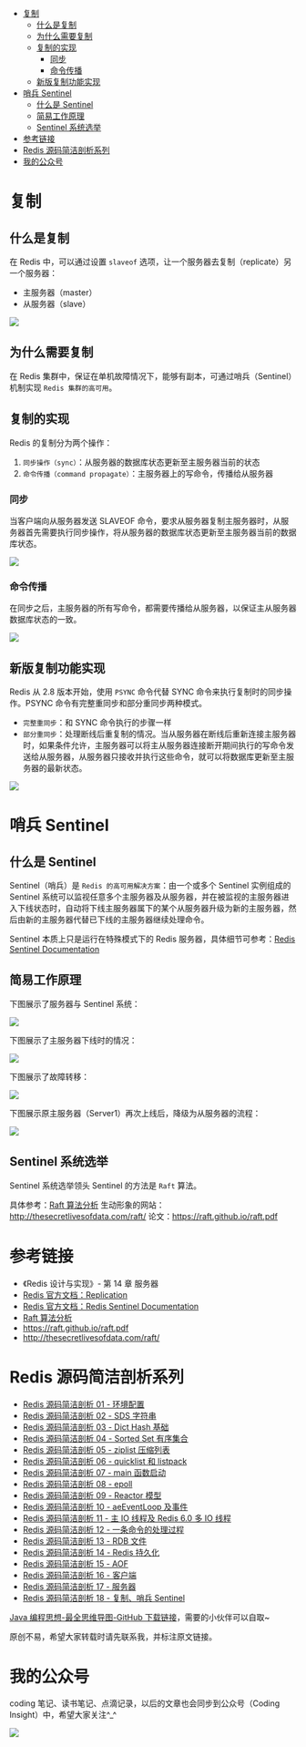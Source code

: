 
- [复制](#%E5%A4%8D%E5%88%B6)
    - [什么是复制](#%E4%BB%80%E4%B9%88%E6%98%AF%E5%A4%8D%E5%88%B6)
    - [为什么需要复制](#%E4%B8%BA%E4%BB%80%E4%B9%88%E9%9C%80%E8%A6%81%E5%A4%8D%E5%88%B6)
    - [复制的实现](#%E5%A4%8D%E5%88%B6%E7%9A%84%E5%AE%9E%E7%8E%B0)
        - [同步](#%E5%90%8C%E6%AD%A5)
        - [命令传播](#%E5%91%BD%E4%BB%A4%E4%BC%A0%E6%92%AD)
    - [新版复制功能实现](#%E6%96%B0%E7%89%88%E5%A4%8D%E5%88%B6%E5%8A%9F%E8%83%BD%E5%AE%9E%E7%8E%B0)
- [哨兵 Sentinel](#%E5%93%A8%E5%85%B5-sentinel)
    - [什么是 Sentinel](#%E4%BB%80%E4%B9%88%E6%98%AF-sentinel)
    - [简易工作原理](#%E7%AE%80%E6%98%93%E5%B7%A5%E4%BD%9C%E5%8E%9F%E7%90%86)
    - [Sentinel 系统选举](#sentinel-%E7%B3%BB%E7%BB%9F%E9%80%89%E4%B8%BE)
- [参考链接](#%E5%8F%82%E8%80%83%E9%93%BE%E6%8E%A5)
- [Redis 源码简洁剖析系列](#redis-%E6%BA%90%E7%A0%81%E7%AE%80%E6%B4%81%E5%89%96%E6%9E%90%E7%B3%BB%E5%88%97)
- [我的公众号](#%E6%88%91%E7%9A%84%E5%85%AC%E4%BC%97%E5%8F%B7)

# 复制

## 什么是复制

在 Redis 中，可以通过设置 `slaveof` 选项，让一个服务器去复制（replicate）另一个服务器：
- 主服务器（master）
- 从服务器（slave）

![](http://yano.oss-cn-beijing.aliyuncs.com/blog/20220226162201.png?x-oss-process=style/yano)

## 为什么需要复制

在 Redis 集群中，保证在单机故障情况下，能够有副本，可通过哨兵（Sentinel）机制实现 `Redis 集群的高可用`。

## 复制的实现

Redis 的复制分为两个操作：
1. `同步操作（sync）`：从服务器的数据库状态更新至主服务器当前的状态
2. `命令传播（command propagate）`：主服务器上的写命令，传播给从服务器

### 同步

当客户端向从服务器发送 SLAVEOF 命令，要求从服务器复制主服务器时，从服务器首先需要执行同步操作，将从服务器的数据库状态更新至主服务器当前的数据库状态。

![](http://yano.oss-cn-beijing.aliyuncs.com/blog/20220226163421.png?x-oss-process=style/yano)

### 命令传播

在同步之后，主服务器的所有写命令，都需要传播给从服务器，以保证主从服务器数据库状态的一致。

![](http://yano.oss-cn-beijing.aliyuncs.com/blog/20220226163936.png?x-oss-process=style/yano)

## 新版复制功能实现

Redis 从 2.8 版本开始，使用 `PSYNC` 命令代替 SYNC 命令来执行复制时的同步操作。PSYNC 命令有完整重同步和部分重同步两种模式。
- `完整重同步`：和 SYNC 命令执行的步骤一样
- `部分重同步`：处理断线后重复制的情况。当从服务器在断线后重新连接主服务器时，如果条件允许，主服务器可以将主从服务器连接断开期间执行的写命令发送给从服务器，从服务器只接收并执行这些命令，就可以将数据库更新至主服务器的最新状态。

![](http://yano.oss-cn-beijing.aliyuncs.com/blog/20220226164739.png?x-oss-process=style/yano)

# 哨兵 Sentinel

## 什么是 Sentinel 

Sentinel（哨兵）是 `Redis 的高可用解决方案`：由一个或多个 Sentinel 实例组成的 Sentinel 系统可以监视任意多个主服务器及从服务器，并在被监视的主服务器进入下线状态时，自动将下线主服务器属下的某个从服务器升级为新的主服务器，然后由新的主服务器代替已下线的主服务器继续处理命令。

Sentinel 本质上只是运行在特殊模式下的 Redis 服务器，具体细节可参考：[Redis Sentinel Documentation](https://redis.io/topics/sentinel)

## 简易工作原理

下图展示了服务器与 Sentinel 系统：

![](http://yano.oss-cn-beijing.aliyuncs.com/blog/20220227111134.png?x-oss-process=style/yano)

下图展示了主服务器下线时的情况：

![](http://yano.oss-cn-beijing.aliyuncs.com/blog/20220227111237.png?x-oss-process=style/yano)

下图展示了故障转移：

![](http://yano.oss-cn-beijing.aliyuncs.com/blog/20220227111611.png?x-oss-process=style/yano)

下图展示原主服务器（Server1）再次上线后，降级为从服务器的流程：

![](http://yano.oss-cn-beijing.aliyuncs.com/blog/20220227111810.png?x-oss-process=style/yano)

## Sentinel 系统选举

Sentinel 系统选举领头 Sentinel 的方法是 `Raft` 算法。

具体参考：[Raft 算法分析](https://github.com/LjyYano/Thinking_in_Java_MindMapping/blob/master/2021-01-24%20Raft%E7%AE%97%E6%B3%95%E5%88%86%E6%9E%90.md)
生动形象的网站：http://thesecretlivesofdata.com/raft/
论文：https://raft.github.io/raft.pdf

# 参考链接

- 《Redis 设计与实现》- 第 14 章 服务器
- [Redis 官方文档：Replication](https://redis.io/topics/replication)
- [Redis 官方文档：Redis Sentinel Documentation](https://redis.io/topics/sentinel)
- [Raft 算法分析](https://github.com/LjyYano/Thinking_in_Java_MindMapping/blob/master/2021-01-24%20Raft%E7%AE%97%E6%B3%95%E5%88%86%E6%9E%90.md)
- https://raft.github.io/raft.pdf
- http://thesecretlivesofdata.com/raft/

# Redis 源码简洁剖析系列

- [Redis 源码简洁剖析 01 - 环境配置](https://github.com/LjyYano/Thinking_in_Java_MindMapping/blob/master/2021-11-17%20Redis%20%E6%BA%90%E7%A0%81%E7%AE%80%E6%B4%81%E5%89%96%E6%9E%90%2001%20-%20%E7%8E%AF%E5%A2%83%E9%85%8D%E7%BD%AE.md)
- [Redis 源码简洁剖析 02 - SDS 字符串](https://github.com/LjyYano/Thinking_in_Java_MindMapping/blob/master/2021-11-18%20Redis%20%E6%BA%90%E7%A0%81%E7%AE%80%E6%B4%81%E5%89%96%E6%9E%90%2002%20-%20SDS%20%E5%AD%97%E7%AC%A6%E4%B8%B2.md)
- [Redis 源码简洁剖析 03 - Dict Hash 基础](https://github.com/LjyYano/Thinking_in_Java_MindMapping/blob/master/2021-12-03%20Redis%20%E6%BA%90%E7%A0%81%E7%AE%80%E6%B4%81%E5%89%96%E6%9E%90%2003%20-%20Dict%20Hash%20%E5%9F%BA%E7%A1%80.md)
- [Redis 源码简洁剖析 04 - Sorted Set 有序集合](https://github.com/LjyYano/Thinking_in_Java_MindMapping/blob/master/2022-01-29%20Redis%20%E6%BA%90%E7%A0%81%E7%AE%80%E6%B4%81%E5%89%96%E6%9E%90%2004%20-%20Sorted%20Set%20%E6%9C%89%E5%BA%8F%E9%9B%86%E5%90%88.md)
- [Redis 源码简洁剖析 05 - ziplist 压缩列表](https://github.com/LjyYano/Thinking_in_Java_MindMapping/blob/master/2022-02-02%20Redis%20%E6%BA%90%E7%A0%81%E7%AE%80%E6%B4%81%E5%89%96%E6%9E%90%2005%20-%20ziplist%20%E5%8E%8B%E7%BC%A9%E5%88%97%E8%A1%A8.md)
- [Redis 源码简洁剖析 06 - quicklist 和 listpack](https://github.com/LjyYano/Thinking_in_Java_MindMapping/blob/master/2022-02-04%20Redis%20%E6%BA%90%E7%A0%81%E7%AE%80%E6%B4%81%E5%89%96%E6%9E%90%2006%20-%20quicklist%20%E5%92%8C%20listpack.md)
- [Redis 源码简洁剖析 07 - main 函数启动](https://github.com/LjyYano/Thinking_in_Java_MindMapping/blob/master/2022-02-05%20Redis%20%E6%BA%90%E7%A0%81%E7%AE%80%E6%B4%81%E5%89%96%E6%9E%90%2007%20-%20main%20%E5%87%BD%E6%95%B0%E5%90%AF%E5%8A%A8.md)
- [Redis 源码简洁剖析 08 - epoll](https://github.com/LjyYano/Thinking_in_Java_MindMapping/blob/master/2022-02-05%20Redis%20%E6%BA%90%E7%A0%81%E7%AE%80%E6%B4%81%E5%89%96%E6%9E%90%2008%20-%20epoll.md)
- [Redis 源码简洁剖析 09 - Reactor 模型](https://github.com/LjyYano/Thinking_in_Java_MindMapping/blob/master/2022-02-06%20Redis%20%E6%BA%90%E7%A0%81%E7%AE%80%E6%B4%81%E5%89%96%E6%9E%90%2009%20-%20Reactor%20%E6%A8%A1%E5%9E%8B.md)
- [Redis 源码简洁剖析 10 - aeEventLoop 及事件](https://github.com/LjyYano/Thinking_in_Java_MindMapping/blob/master/2022-02-06%20Redis%20%E6%BA%90%E7%A0%81%E7%AE%80%E6%B4%81%E5%89%96%E6%9E%90%2010%20-%20aeEventLoop%20%E5%8F%8A%E4%BA%8B%E4%BB%B6.md)
- [Redis 源码简洁剖析 11 - 主 IO 线程及 Redis 6.0 多 IO 线程](https://github.com/LjyYano/Thinking_in_Java_MindMapping/blob/master/2022-02-08%20Redis%20%E6%BA%90%E7%A0%81%E7%AE%80%E6%B4%81%E5%89%96%E6%9E%90%2011%20-%20%E4%B8%BB%20IO%20%E7%BA%BF%E7%A8%8B%E5%8F%8A%20Redis%206.0%20%E5%A4%9A%20IO%20%E7%BA%BF%E7%A8%8B.md)
- [Redis 源码简洁剖析 12 - 一条命令的处理过程](https://github.com/LjyYano/Thinking_in_Java_MindMapping/blob/master/2022-02-09%20Redis%20%E6%BA%90%E7%A0%81%E7%AE%80%E6%B4%81%E5%89%96%E6%9E%90%2012%20-%20%E4%B8%80%E6%9D%A1%E5%91%BD%E4%BB%A4%E7%9A%84%E5%A4%84%E7%90%86%E8%BF%87%E7%A8%8B.md)
- [Redis 源码简洁剖析 13 - RDB 文件](https://github.com/LjyYano/Thinking_in_Java_MindMapping/blob/master/2022-02-10%20Redis%20%E6%BA%90%E7%A0%81%E7%AE%80%E6%B4%81%E5%89%96%E6%9E%90%2013%20-%20RDB%20%E6%96%87%E4%BB%B6.md)
- [Redis 源码简洁剖析 14 - Redis 持久化](https://github.com/LjyYano/Thinking_in_Java_MindMapping/blob/master/2022-02-15%20Redis%20%E6%BA%90%E7%A0%81%E7%AE%80%E6%B4%81%E5%89%96%E6%9E%90%2014%20-%20Redis%20%E6%8C%81%E4%B9%85%E5%8C%96.md)
- [Redis 源码简洁剖析 15 - AOF](https://github.com/LjyYano/Thinking_in_Java_MindMapping/blob/master/2022-02-15%20Redis%20%E6%BA%90%E7%A0%81%E7%AE%80%E6%B4%81%E5%89%96%E6%9E%90%2015%20-%20AOF.md)
- [Redis 源码简洁剖析 16 - 客户端](https://github.com/LjyYano/Thinking_in_Java_MindMapping/blob/master/2022-02-20%20Redis%20%E6%BA%90%E7%A0%81%E7%AE%80%E6%B4%81%E5%89%96%E6%9E%90%2016%20-%20%E5%AE%A2%E6%88%B7%E7%AB%AF.md)
- [Redis 源码简洁剖析 17 - 服务器](https://github.com/LjyYano/Thinking_in_Java_MindMapping/blob/master/2022-02-21%20Redis%20%E6%BA%90%E7%A0%81%E7%AE%80%E6%B4%81%E5%89%96%E6%9E%90%2017%20-%20%E6%9C%8D%E5%8A%A1%E5%99%A8.md)
- [Redis 源码简洁剖析 18 - 复制、哨兵 Sentinel](https://github.com/LjyYano/Thinking_in_Java_MindMapping/blob/master/2022-02-26%20Redis%20%E6%BA%90%E7%A0%81%E7%AE%80%E6%B4%81%E5%89%96%E6%9E%90%2018%20-%20%E5%A4%8D%E5%88%B6%E3%80%81%E5%93%A8%E5%85%B5%20Sentinel.md)

[Java 编程思想-最全思维导图-GitHub 下载链接](https://github.com/LjyYano/Thinking_in_Java_MindMapping)，需要的小伙伴可以自取~

原创不易，希望大家转载时请先联系我，并标注原文链接。

# 我的公众号

coding 笔记、读书笔记、点滴记录，以后的文章也会同步到公众号（Coding Insight）中，希望大家关注^_^

![](http://yano.oss-cn-beijing.aliyuncs.com/2019-07-29-qrcode_for_gh_a26ce4572791_258.jpg)